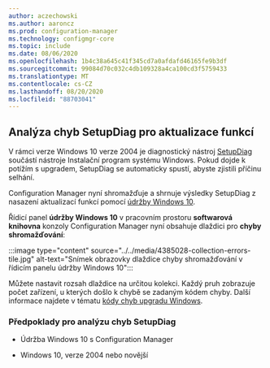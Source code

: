 ```yaml
---
author: aczechowski
ms.author: aaroncz
ms.prod: configuration-manager
ms.technology: configmgr-core
ms.topic: include
ms.date: 08/06/2020
ms.openlocfilehash: 1b4c38a645c41f345cd7a0afdafd46165fe9b3df
ms.sourcegitcommit: 99084d70c032c4db109328a4ca100cd3f5759433
ms.translationtype: MT
ms.contentlocale: cs-CZ
ms.lasthandoff: 08/20/2020
ms.locfileid: "88703041"
---
```

## <a name="analyze-setupdiag-errors-for-feature-updates"></a><a name="bkmk_setupdiag"></a> Analýza chyb SetupDiag pro aktualizace funkcí

<!--4385028-->

V rámci verze Windows 10 verze 2004 je diagnostický nástroj [SetupDiag](/windows/deployment/upgrade/setupdiag) součástí nástroje Instalační program systému Windows. Pokud dojde k potížím s upgradem, SetupDiag se automaticky spustí, abyste zjistili příčinu selhání.

Configuration Manager nyní shromažďuje a shrnuje výsledky SetupDiag z nasazení aktualizací funkcí pomocí [údržby Windows 10](../../../../../osd/deploy-use/manage-windows-as-a-service.md).

Řídicí panel **údržby Windows 10** v pracovním prostoru **softwarová knihovna** konzoly Configuration Manager nyní obsahuje dlaždici pro **chyby shromažďování**:

:::image type="content" source="../../media/4385028-collection-errors-tile.jpg" alt-text="Snímek obrazovky dlaždice chyby shromažďování v řídicím panelu údržby Windows 10":::

Můžete nastavit rozsah dlaždice na určitou kolekci. Každý pruh zobrazuje počet zařízení, u kterých došlo k chybě se zadaným kódem chyby. Další informace najdete v tématu [kódy chyb upgradu Windows](/windows/deployment/upgrade/upgrade-error-codes).

### <a name="prerequisites-to-analyze-setupdiag-errors"></a>Předpoklady pro analýzu chyb SetupDiag

- Údržba Windows 10 s Configuration Manager

- Windows 10, verze 2004 nebo novější
